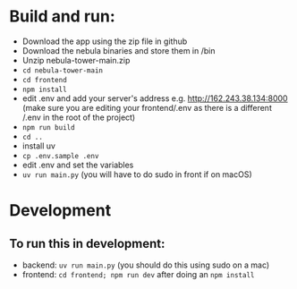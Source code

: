 # Build and run:
- Download the app using the zip file in github
- Download the nebula binaries and store them in /bin
- Unzip nebula-tower-main.zip
- `cd nebula-tower-main`
- `cd frontend`
- `npm install`
- edit .env and add your server's address e.g. http://162.243.38.134:8000 (make sure you are editing your frontend/.env as there is a different /.env in the root of the project)
- `npm run build`
- `cd ..`
- install uv
- `cp .env.sample .env`
- edit .env and set the variables
- `uv run main.py` (you will have to do sudo in front if on macOS)

# Development

## To run this in development:

* backend: `uv run main.py` (you should do this using sudo on a mac)
* frontend: `cd frontend; npm run dev` after doing an `npm install`

